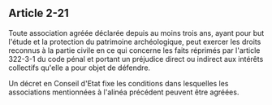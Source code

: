 Article 2-21
----
Toute association agréée déclarée depuis au moins trois ans, ayant pour but
l'étude et la protection du patrimoine archéologique, peut exercer les droits
reconnus à la partie civile en ce qui concerne les faits réprimés par l'article
322-3-1 du code pénal et portant un préjudice direct ou indirect aux intérêts
collectifs qu'elle a pour objet de défendre.

Un décret en Conseil d'Etat fixe les conditions dans lesquelles les associations
mentionnées à l'alinéa précédent peuvent être agréées.
